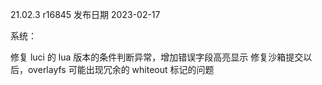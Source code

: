 21.02.3 r16845
发布日期 2023-02-17

系统：

修复 luci 的 lua 版本的条件判断异常，增加错误字段高亮显示
修复沙箱提交以后，overlayfs 可能出现冗余的 whiteout 标记的问题